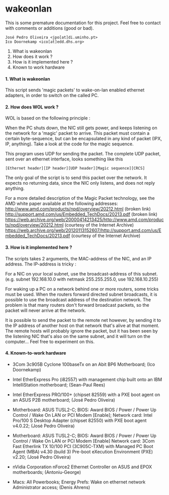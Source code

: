wakeonlan
=========

This is some premature documentation for this project. Feel free to contact
with comments or additions (good or bad).

    José Pedro Oliveira <jpo[at]di.uminho.pt>
    Ico Doornekamp <ico[at]edd.dhs.org>


1. What is wakeonlan
2. How does it work ?
3. How is it implemented here ?
4. Known to work hardware


#### 1. What is wakeonlan

This script sends 'magic packets' to wake-on-lan enabled ethernet
adapters, in order to switch on the called PC.


#### 2. How does WOL work ?

WOL is based on the following principle :

When the PC shuts down, the NIC still gets power, and keeps listening on
the network for a 'magic' packet to arrive. This packet must contain a
certain byte-sequence, but can be encapsulated in any kind of packet
(IPX, IP, anything). Take a look at the code for the magic sequence.

This program uses UDP for sending the packet. The complete UDP packet, sent
over an ethernet interface, looks something like this

    [Ethernet header][IP header][UDP header][Magic sequence][CRCS]

The only goal of the script is to send this packet over the network. It
expects no returning data, since the NIC only listens, and does not reply
anything.

For a more detailed description of the Magic Packet technology, see the
AMD white paper available at the following addresses:
    http://www.amd.com/products/npd/overview/20212.html (broken link)
    http://support.amd.com/us/Embedded_TechDocs/20213.pdf (broken link)
    https://web.archive.org/web/20000414213425/http://www.amd.com/products/npd/overview/20212.html (courtesy of the Internet Archive)
    https://web.archive.org/web/20120113152607/http://support.amd.com/us/Embedded_TechDocs/20213.pdf (courtesy of the Internet Archive)


#### 3. How is it implemented here ?

The scripts takes 2 arguments, the MAC-address of the NIC, and an IP
address. The IP-address is tricky :

For a NIC on your local subnet, use the broadcast-address of this subnet.
(e.g. subnet 192.168.10.0 with netmask 255.255.255.0, use 192.168.10.255)

For waking up a PC on a network behind one or more routers, some tricks must
be used. When the routers forward directed subnet broadcasts, it is possible
to use the broadcast address of the destination network. The problem is that
many routers don't forward broadcast packets, so the packet will never arrive
at the network.

It is possible to send the packet to the remote net however, by sending it
to the IP address of another host on that network that's alive at that
moment. The remote hosts will probably ignore the packet, but it has been
seen by the listening NIC that's also on the same subnet, and it will turn
on the computer... Feel free to experiment on this.


#### 4. Known-to-work hardware

 * 3Com 3c905B Cyclone 100baseTx on an Abit BP6 Motherboard;
   (Ico Doornekamp)

 * Intel EtherExpress Pro (i82557) with management chip built onto an IBM
   IntelliStation motherboard;
   (Sean-Paul Rees)

 * Intel EtherExpress PRO/100+ (chipset 82559) with a PXE boot agent on
   an ASUS P2B motherboard;
   (José Pedro Oliveira)

 * Motherboard: ASUS TUSL2-C;
   BIOS: Award BIOS / Power / Power Up Control / Wake On LAN or PCI Modem [Enable];
   Network card: Intel Pro/100 S Desktop Adapter (chipset 82550)
   with PXE boot agent v4.0.22;
   (José Pedro Oliveira)

 * Motherboard: ASUS TUSL2-C;
   BIOS: Award BIOS / Power / Power Up Control / Wake On LAN or PCI Modem [Enable]
   Network card: 3Com Fast Etherlink TX 10/100 PCI (3C905C-TXM)
   with Managed PC Boot Agent (MBA) v4.30 (build 3)
   Pre-boot eXecution Environment (PXE) v2.20;
   (José Pedro Oliveira)

 * nVidia Corporation nForce2 Ethernet Controller on ASUS and EPOX motherboards;
   (Antoniu-George)

 * Macs: All Powerbooks;
   Energy Prefs: Wake on ethernet network Administrator access;
   (Denis Ahrens)

<!-- vim:set ai ts=4 sw=4 sts=4 et: -->
